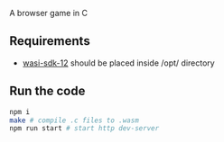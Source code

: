 A browser game in C

## Requirements

- [wasi-sdk-12](https://github.com/WebAssembly/wasi-sdk/releases/tag/wasi-sdk-12) should be placed inside /opt/ directory

## Run the code

```sh
npm i
make # compile .c files to .wasm
npm run start # start http dev-server
```
